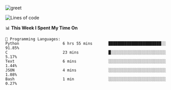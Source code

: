 ![greet](https://user-images.githubusercontent.com/44234583/146624354-9d461392-3676-4e7a-b12f-debc7319f53b.gif)

<!--START_SECTION:waka-->
![Lines of code](https://img.shields.io/badge/From%20Hello%20World%20I%27ve%20Written-391%20Thousand%20lines%20of%20code-blue)

📊 **This Week I Spent My Time On** 

```text
💬 Programming Languages: 
Python                   6 hrs 55 mins       ███████████████████████░░   91.85% 
C                        23 mins             █░░░░░░░░░░░░░░░░░░░░░░░░   5.17% 
Text                     6 mins              ░░░░░░░░░░░░░░░░░░░░░░░░░   1.44% 
JSON                     4 mins              ░░░░░░░░░░░░░░░░░░░░░░░░░   1.08% 
Bash                     1 min               ░░░░░░░░░░░░░░░░░░░░░░░░░   0.27%

```


<!--END_SECTION:waka-->
